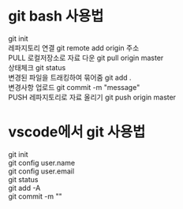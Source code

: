 # git bash 사용법

git init  
레파지토리 연결 git remote add origin 주소  
PULL 로컬저장소로 자료 다운 git pull origin master  
상태체크 git status  
변경된 파일을 트래킹하여 묶어줌 git add .  
변경사항 업로드 git commit -m "message"  
PUSH 레파지토리로 자료 올리기 git push origin master  

# vscode에서 git 사용법
git init  
git config user.name  
git config user.email  
git status  
git add -A  
git commit -m ""  
